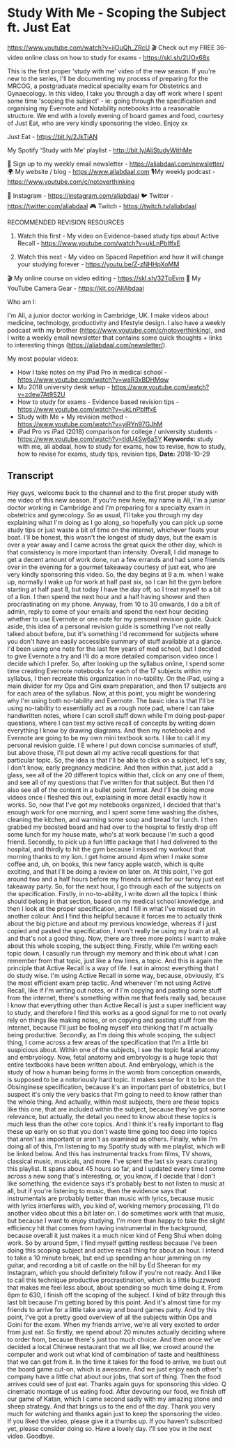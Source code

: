 # Study With Me - Scoping the Subject ft. Just Eat
https://www.youtube.com/watch?v=ijOuQh_ZRcU
🎬 Check out my FREE 36-video online class on how to study for exams - https://skl.sh/2UOx68x 

This is the first proper 'study with me' video of the new season. If you're new to the series, I'll be documenting my process of preparing for the MRCOG, a postgraduate medical speciality exam for Obstetrics and Gynaecology. In this video, I take you through a day off work where I spent some time 'scoping the subject' - ie: going through the specification and organising my Evernote and Notability notebooks into a reasonable structure. We end with a lovely evening of board games and food, courtesy of Just Eat, who are very kindly sponsoring the video. Enjoy xx

Just Eat - https://bit.ly/2JkTiAN 

My Spotify 'Study with Me' playlist - http://bit.ly/AliStudyWithMe

💌 Sign up to my weekly email newsletter - https://aliabdaal.com/newsletter/
🌍 My website / blog - https://www.aliabdaal.com 
🎙My weekly podcast - https://www.youtube.com/c/notoverthinking 

📸 Instagram - https://instagram.com/aliabdaal
🐦 Twitter - https://twitter.com/aliabdaal
🎮 Twitch - https://twitch.tv/aliabdaal

RECOMMENDED REVISION RESOURCES

1. Watch this first - My video on Evidence-based study tips about Active Recall - https://www.youtube.com/watch?v=ukLnPbIffxE

2. Watch this next - My video on Spaced Repetition and how it will change your studying forever - https://youtu.be/Z-zNHHpXoMM 

🎬 My online course on video editing - https://skl.sh/32TpEvm
🎥 My YouTube Camera Gear - https://kit.co/AliAbdaal


Who am I:

I'm Ali, a junior doctor working in Cambridge, UK. I make videos about medicine, technology, productivity and lifestyle design. I also have a weekly podcast with my brother (https://www.youtube.com/c/notoverthinking), and I write a weekly email newsletter that contains some quick thoughts + links to interesting things (https://aliabdaal.com/newsletter/).

My most popular videos:

- How I take notes on my iPad Pro in medical school - https://www.youtube.com/watch?v=waR3xBDHMqw
- Mu 2018 university desk setup - https://www.youtube.com/watch?v=zdew7At9S2U
- How to study for exams - Evidence based revision tips - https://www.youtube.com/watch?v=ukLnPbIffxE
- Study with Me + My revision method - https://www.youtube.com/watch?v=yiRYn97GJhM
- iPad Pro vs iPad (2018) comparison for college / university students - https://www.youtube.com/watch?v=tIdU4Sw6a5Y
**Keywords:** study with me, ali abdaal, how to study for exams, how to revise, how to study, how to revise for exams, study tips, revision tips, 
**Date:** 2018-10-29

## Transcript
 Hey guys, welcome back to the channel and to the first proper study with me video of this new season. If you're new here, my name is Ali, I'm a junior doctor working in Cambridge and I'm preparing for a specialty exam in obstetrics and gynecology. So as usual, I'll take you through my day explaining what I'm doing as I go along, so hopefully you can pick up some study tips or just waste a bit of time on the internet, whichever floats your boat. I'll be honest, this wasn't the longest of study days, but the exam is over a year away and I came across the great quick the other day, which is that consistency is more important than intensity. Overall, I did manage to get a decent amount of work done, run a few errands and had some friends over in the evening for a gourmet takeaway courtesy of just eat, who are very kindly sponsoring this video. So, the day begins at 9 a.m. when I wake up, normally I wake up for work at half past six, so I can hit the gym before starting at half past 8, but today I have the day off, so I treat myself to a bit of a lion. I then spend the next hour and a half having shower and then procrastinating on my phone. Anyway, from 10 to 30 onwards, I do a bit of admin, reply to some of your emails and spend the next hour deciding whether to use Evernote or one note for my personal revision guide. Quick aside, this idea of a personal revision guide is something I've not really talked about before, but it's something I'd recommend for subjects where you don't have an easily accessible summary of stuff available at a glance. I'd been using one note for the last few years of med school, but I decided to give Evernote a try and I'll do a more detailed comparison video once I decide which I prefer. So, after looking up the syllabus online, I spend some time creating Evernote notebooks for each of the 17 subjects within my syllabus, I then recreate this organization in no-tability. On the iPad, using a main divider for my Ops and Gini exam preparation, and then 17 subjects are for each area of the syllabus. Now, at this point, you might be wondering why I'm using both no-tability and Evernote. The basic idea is that I'll be using no-tability to essentially act as a rough note pad, where I can take handwritten notes, where I can scroll stuff down while I'm doing post-paper questions, where I can test my active recall of concepts by writing down everything I know by drawing diagrams. And then my notebooks and Evernote are going to be my own mini textbook sorts. I like to call it my personal revision guide. I E where I put down concise summaries of stuff, but above those, I'll put down all my active recall questions for that particular topic. So, the idea is that I'll be able to click on a subject, let's say, I don't know, early pregnancy medicine. And then within that, just add a glass, see all of the 20 different topics within that, click on any one of them, and see all of my questions that I've written for that subject. But then I'd also see all of the content in a bullet point format. And I'll be doing more videos once I fleshed this out, explaining in more detail exactly how it works. So, now that I've got my notebooks organized, I decided that that's enough work for one morning, and I spent some time washing the dishes, cleaning the kitchen, and warming some soup and bread for lunch. I then grabbed my boosted board and had over to the hospital to firstly drop off some lunch for my house mate, who's at work because I'm such a good friend. Secondly, to pick up a fun little package that I had delivered to the hospital, and thirdly to hit the gym because I missed my workout that morning thanks to my lion. I get home around 4pm when I make some coffee and, uh, on books, this new fancy apple watch, which is quite exciting, and that I'll be doing a review on later on. At this point, I've got around two and a half hours before my friends arrived for our fancy just eat takeaway party. So, for the next hour, I go through each of the subjects on the specification. Firstly, in no-to-ability, I write down all the topics I think should belong in that section, based on my medical school knowledge, and then I look at the proper specification, and I fill in what I've missed out in another colour. And I find this helpful because it forces me to actually think about the big picture and about my previous knowledge, whereas if I just copied and pasted the specification, I won't really be using my brain at all, and that's not a good thing. Now, there are three more points I want to make about this whole scoping, the subject thing. Firstly, while I'm writing each topic down, I casually run through my memory and think about what I can remember from that topic, just like a few lines, a topic. And this is again the principle that Active Recall is a way of life. I eat in almost everything that I do study wise. I'm using Active Recall in some way, because, obviously, it's the most efficient exam prep tactic. And whenever I'm not using Active Recall, like if I'm writing out notes, or if I'm copying and pasting some stuff from the internet, there's something within me that feels really sad, because I know that everything other than Active Recall is just a super inefficient way to study, and therefore I find this works as a good signal for me to not overly rely on things like making notes, or on copying and pasting stuff from the internet, because I'll just be fooling myself into thinking that I'm actually being productive. Secondly, as I'm doing this whole scoping, the subject thing, I come across a few areas of the specification that I'm a little bit suspicious about. Within one of the subjects, I see the topic fetal anatomy and embryology. Now, fetal anatomy and embryology is a huge topic that entire textbooks have been written about. And embryology, which is the study of how a human being forms in the womb from conception onwards, is supposed to be a notoriously hard topic. It makes sense for it to be on the Obsinginese specification, because it's an important part of obstetrics, but I suspect it's only the very basics that I'm going to need to know rather than the whole thing. And actually, within most subjects, there are these topics like this one, that are included within the subject, because they've got some relevance, but actually, the detail you need to know about these topics is much less than the other core topics. And I think it's really important to flag these up early on so that you don't waste time going too deep into topics that aren't as important or aren't as examined as others. Finally, while I'm doing all of this, I'm listening to my Spotify study with me playlist, which will be linked below. And this has instrumental tracks from films, TV shows, classical music, musicals, and more. I've spent the last six years curating this playlist. It spans about 45 hours so far, and I updated every time I come across a new song that's interesting, or, you know, if I decide that I don't like something, the evidence says it's probably best to not listen to music at all, but if you're listening to music, then the evidence says that instrumentals are probably better than music with lyrics, because music with lyrics interferes with, you kind of, working memory processing, I'll do another video about this a bit later on. I do sometimes work with that music, but because I want to enjoy studying, I'm more than happy to take the slight efficiency hit that comes from having instrumental in the background, because overall it just makes it a much nicer kind of Feng Shui when doing work. So by around 5pm, I find myself getting restless because I've been doing this scoping subject and active recall thing for about an hour. I intend to take a 10 minute break, but end up spending an hour jamming on my guitar, and recording a bit of castle on the hill by Ed Sheeran for my Instagram, which you should definitely follow if you're not ready. And I like to call this technique productive procrastination, which is a little buzzword that makes me feel less about, about spending so much time doing it. From 6pm to 630, I finish off the scoping of the subject. I kind of blitz through this last bit because I'm getting bored by this point. And it's almost time for my friends to arrive for a little take away and board games party. And by this point, I've got a pretty good overview of all the subjects within Ops and Goini for the exam. When my friends arrive, we're all very excited to order from just eat. So firstly, we spend about 20 minutes actually deciding where to order from, because there's just too much choice. And then once we've decided a local Chinese restaurant that we all like, we crowd around the computer and work out what kind of combination of taste and healthiness that we can get from it. In the time it takes for the food to arrive, we bust out the board game cut-on, which is awesome. And we just enjoy each other's company have a little chat about our jobs, that sort of thing. Then the food arrives could see of just eat. Thanks again guys for sponsoring this video. Q cinematic montage of us eating food. After devouring our food, we finish off our game of Katan, which I came second sadly with my amazing stone and sheep strategy. And that brings us to the end of the day. Thank you very much for watching and thanks again just to keep the sponsoring the video. If you liked the video, please give it a thumbs up. If you haven't subscribed yet, please consider doing so. Have a lovely day. I'll see you in the next video. Goodbye.
